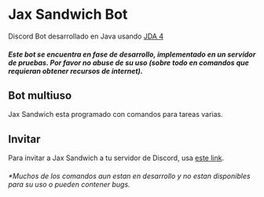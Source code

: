 # Jax Sandwich Bot
Discord Bot desarrollado en Java usando [JDA 4](https://github.com/DV8FromTheWorld/JDA)
##### Este bot se encuentra en fase de desarrollo, implementado en un servidor de pruebas. Por favor no abuse de su uso (sobre todo en comandos que requieran obtener recursos de internet).

## Bot multiuso
Jax Sandwich esta programado con comandos para tareas varias.

## Invitar
Para invitar a Jax Sandwich a tu servidor de Discord, usa [este link](https://discord.com/api/oauth2/authorize?client_id=804147434455564288&permissions=8&scope=bot).



###### **Muchos de los comandos aun estan en desarrollo y no estan disponibles para su uso o pueden contener bugs.*
